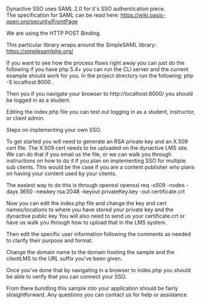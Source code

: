Dynactive SSO uses SAML 2.0 for it's SSO authentication piece.  
The specification for SAML can be read here: https://wiki.oasis-open.org/security/FrontPage

We are using the HTTP POST Binding.

This particular library wraps around the SimpleSAML library: https://simplesamlphp.org/

If you want to see how the process flows right away you can just do the following if you have php 5.4+ you can run the CLI server and the current example should work for you.  In the project directory run the following:
php -S localhost:8000 .

Then you if you navigate your browser to http://localhost:8000/ you should be logged in as a student.

Editing the index.php file you can test out logging in as a student, instructor, or client admin.


Steps on implementing your own SSO.

To get started you will need to generate an RSA private key and an X.509 cert file.  The X.509 cert needs to be uploaded on the dynactive LMS
site.  We can do that if you email us the file, or we can walk you through instructions on how to do it if you plan on implementing SSO for
multiple sub clients.  This would be the case if you are a content publisher who plans on having your content used by your clients.

The easiest way to do this is through openssl
openssl req -x509 -nodes -days 3650 -newkey rsa:2048 -keyout privateKey.key -out certificate.crt

Now you can edit the index.php file and change the key and cert names/locations to where you have stored your private key and the dynactive public key
You will also need to send us your certificate.crt or have us walk you through how to upload that in the LMS system.

Then edit the specific user information following the comments as needed to clarify their purpose and format.

Change the domain name to the domain hosting the sample and the clientLMS to the URL suffix you've been given.

Once you've done that by navigating in a browser to index.php you should be able to verify that you can connect your SSO.

From there bundling this sample into your application should be fairly straightforward.  Any questions you can contact us for help or assistance.
